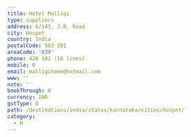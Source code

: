 ```yaml
---
title: Hotel Malligi
type: suppliers
address: 6/143, J.N. Road
city: Hospet
country: India
postalCode: 583 201
areaCode: '839'
phone: 428 101 (16 lines)
mobile: 0
email: malligihome@hotmail.com
www: ''
note: ''
bookThrough: 0
currency: INR
gstType: 0
path: /destinations/india/states/karnataka/cities/hospet/
category:
  - H
---
```


